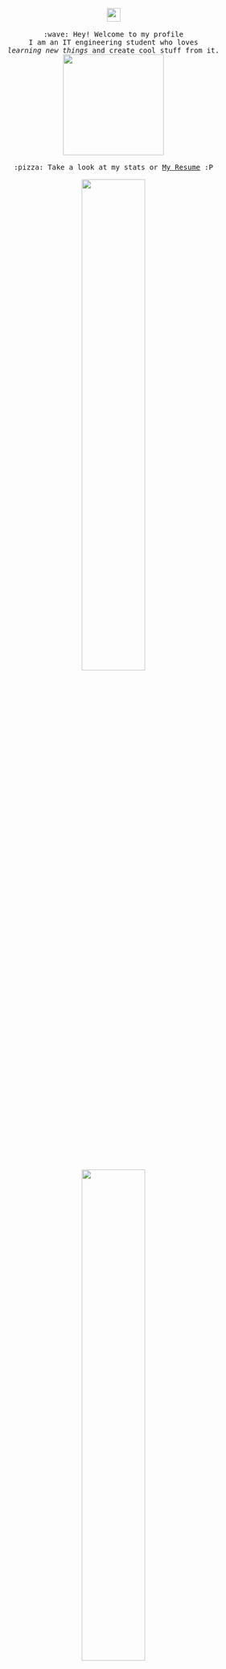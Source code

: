 <p align="center">
  <img src="https://user-images.githubusercontent.com/5679180/79618120-0daffb80-80be-11ea-819e-d2b0fa904d07.gif" width="27px">
  <br><br>
  <samp>
    :wave: Hey! Welcome to my profile
    <br>I am an IT engineering student who loves
      <br><em>learning new things</em> and create cool stuff from it.
    <br>
    <img src="https://i.imgur.com/VP9QIDJ.gif" width="200px" height="200px" align="center">
    <br><br>:pizza: Take a look at my stats or <a href="https://github.com/LordShenron/Resume">My Resume</a> :P<br><br>
    <img width="50%" src="https://github-readme-stats.vercel.app/api?username=LordShenron&&show_icons=true&&theme=tokyonight" /><br><br>
    <img width="50%" src="https://github-readme-streak-stats.herokuapp.com/?user=LordShenron&show_icons=true&locale=en&layout=compact&theme=tokyonight&line_height=0"/>
</samp>
</p>

